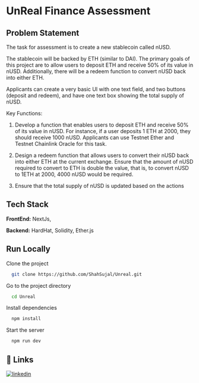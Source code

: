 
# UnReal Finance Assessment


## Problem Statement


The task for assessment is to create a new stablecoin called nUSD.

The stablecoin will be backed by ETH (similar to DAI). The primary goals of this project are to allow users to deposit ETH and receive 50% of its value in nUSD. Additionally, there will be a redeem function to convert nUSD back into either ETH.

Applicants can create a very basic UI with one text field, and two buttons (deposit and redeem), and have one text box showing the total supply of nUSD.

Key Functions:
1) Develop a function that enables users to deposit ETH and receive 50% of its value in nUSD. For instance, if a user deposits 1 ETH at 2000, they should receive 1000 nUSD. Applicants can use Testnet Ether and Testnet Chainlink Oracle for this task.

2) Design a redeem function that allows users to convert their nUSD back into either ETH at the current exchange. Ensure that the amount of nUSD required to convert to ETH is double the value, that is, to convert nUSD to 1ETH at 2000, 4000 nUSD would be required.

3) Ensure that the total supply of nUSD is updated based on the actions



## Tech Stack

**FrontEnd:** NextJs, 

**Backend:** HardHat, Solidity, Ether.js



## Run Locally

Clone the project

```bash
  git clone https://github.com/ShahSujal/Unreal.git
```

Go to the project directory

```bash
  cd Unreal
```

Install dependencies

```bash
  npm install
```

Start the server

```bash
  npm run dev
```



## 🔗 Links
[![linkedin](https://img.shields.io/badge/linkedin-0A66C2?style=for-the-badge&logo=linkedin&logoColor=white)](https://www.linkedin.com/in/sujal-shah-40a995201/)


